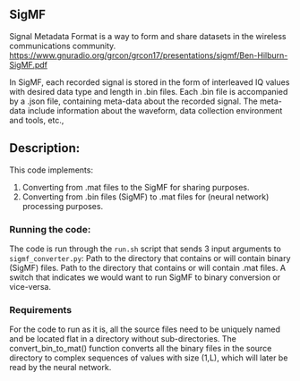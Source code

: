 ## SigMF
Signal Metadata Format is a way to form and share datasets in the wireless communications community. https://www.gnuradio.org/grcon/grcon17/presentations/sigmf/Ben-Hilburn-SigMF.pdf

In SigMF, each recorded signal is stored in the form of interleaved IQ values with desired data type and length in .bin files. Each .bin file is accompanied by a .json file, containing meta-data about the recorded signal. The meta-data include information about the waveform, data collection environment and tools, etc.,

## Description:

This code implements:

1. Converting from .mat files to the SigMF for sharing purposes.
2. Converting from .bin files (SigMF) to .mat files for (neural network) processing purposes.

### Running the code:

The code is run through the `run.sh` script that sends 3 input arguments to `sigmf_converter.py`: 
  Path to the directory that contains or will contain binary (SigMF) files.
  Path to the directory that contains or will contain .mat files.
  A switch that indicates we would want to run SigMF to binary conversion or vice-versa.

### Requirements
For the code to run as it is, all the source files need to be uniquely named and be located flat in a directory without sub-directories.
The convert_bin_to_mat() function converts all the binary files in the source directory to complex sequences of values with size (1,L), which will later be read by the neural network.

